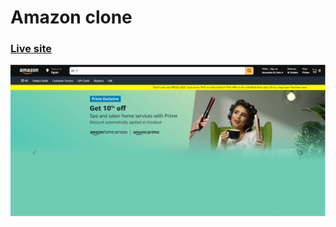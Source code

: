 # Amazon clone
### [Live site](https://mohamed-magdy3.github.io/amazon_clone)

![Amazon clone](./src/images/amazonclone.PNG)

